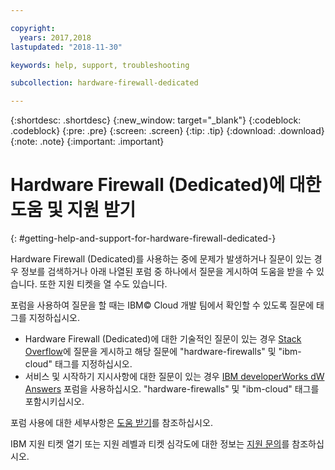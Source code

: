 ```yaml
---

copyright:
  years: 2017,2018
lastupdated: "2018-11-30"

keywords: help, support, troubleshooting

subcollection: hardware-firewall-dedicated

---
```


{:shortdesc: .shortdesc}
{:new_window: target="_blank"}
{:codeblock: .codeblock}
{:pre: .pre}
{:screen: .screen}
{:tip: .tip}
{:download: .download}
{:note: .note}
{:important: .important}

# Hardware Firewall (Dedicated)에 대한 도움 및 지원 받기
{: #getting-help-and-support-for-hardware-firewall-dedicated-}

Hardware Firewall (Dedicated)를 사용하는 중에 문제가 발생하거나 질문이 있는 경우 정보를 검색하거나 아래 나열된 포럼 중 하나에서 질문을 게시하여 도움을 받을 수 있습니다. 또한 지원 티켓을 열 수도 있습니다.

포럼을 사용하여 질문을 할 때는 IBM© Cloud 개발 팀에서 확인할 수 있도록 질문에 태그를 지정하십시오.

* Hardware Firewall (Dedicated)에 대한 기술적인 질문이 있는 경우 [Stack Overflow](https://stackoverflow.com/search?q=hardware-firewalls+ibm-cloud)에 질문을 게시하고 해당 질문에 "hardware-firewalls" 및 "ibm-cloud" 태그를 지정하십시오.
* 서비스 및 시작하기 지시사항에 대한 질문이 있는 경우 [IBM developerWorks dW Answers](https://developer.ibm.com/answers/topics/hardware-firewalls.html?smartspace=ibm-cloud) 포럼을 사용하십시오. "hardware-firewalls" 및 "ibm-cloud" 태그를 포함시키십시오.

포럼 사용에 대한 세부사항은 [도움 받기](https://{DomainName}/docs/get-support?topic=get-support-using-avatar)를 참조하십시오.

IBM 지원 티켓 열기 또는 지원 레벨과 티켓 심각도에 대한 정보는 [지원 문의](/docs/get-support?topic=get-support-contacting-bluemix-support-dedicated-local)를 참조하십시오.
